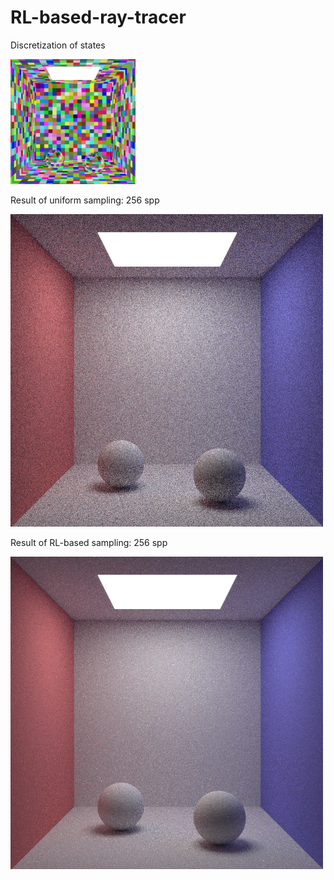 # RL-based-ray-tracer

Discretization of states 

<img src="/scene-rl-based/img2.png" width="200">

Result of uniform sampling: 256 spp 

<img src="/scene-uniform/img.png">

Result of RL-based sampling: 256 spp

<img src="/scene-rl-based/img.png">
